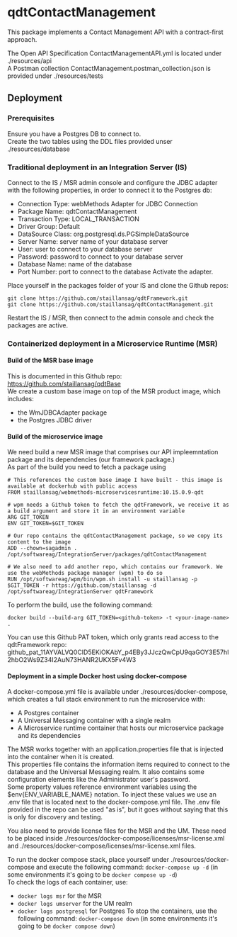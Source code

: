 # qdtContactManagement

This package implements a Contact Management API with a contract-first approach.  

The Open API Specification ContactManagementAPI.yml is located under ./resources/api  
A Postman collection ContactManagement.postman_collection.json is provided under ./resources/tests  

##  Deployment

### Prerequisites

Ensure you have a Postgres DB to connect to.  
Create the two tables using the DDL files provided unser ./resources/database 

### Traditional deployment in an Integration Server (IS)

Connect to the IS / MSR admin console and configure the JDBC adapter with the following properties, in order to connect it to the Postgres db:
-   Connection Type: webMethods Adapter for JDBC Connection
-   Package Name: qdtContactManagement
-   Transaction Type: LOCAL_TRANSACTION
-   Driver Group: Default
-   DataSource Class: org.postgresql.ds.PGSimpleDataSource
-   Server Name: server name of your database server
-   User: user to connect to your database server
-   Password: password to connect to your database server
-   Database Name: name of the database
-   Port Number: port to connect to the database
Activate the adapter.

Place yourself in the packages folder of your IS and clone the Github repos:

```
git clone https://github.com/staillansag/qdtFramework.git
git clone https://github.com/staillansag/qdtContactManagement.git
```

Restart the IS / MSR, then connect to the admin console and check the packages are active.
  

### Containerized deployment in a Microservice Runtime (MSR)

####    Build of the MSR base image

This is documented in this Github repo: https://github.com/staillansag/qdtBase  
We create a custom base image on top of the MSR product image, which includes:
-   the WmJDBCAdapter package
-   the Postgres JDBC driver


####    Build of the microservice image

We need build a new MSR image that comprises our API impleemntation package and its dependencies (our framework package.)  
As part of the build you need to fetch a package using


```
# This references the custom base image I have built - this image is available at dockerhub with public access
FROM staillansag/webmethods-microservicesruntime:10.15.0.9-qdt

# wpm needs a Github token to fetch the qdtFramework, we receive it as a build argument and store it in an environment variable
ARG GIT_TOKEN
ENV GIT_TOKEN=$GIT_TOKEN

# Our repo contains the qdtContactManagement package, so we copy its content to the image
ADD --chown=sagadmin . /opt/softwareag/IntegrationServer/packages/qdtContactManagement

# We also need to add another repo, which contains our framework. We use the webMethods package manager (wpm) to do so
RUN /opt/softwareag/wpm/bin/wpm.sh install -u staillansag -p $GIT_TOKEN -r https://github.com/staillansag -d /opt/softwareag/IntegrationServer qdtFramework
```
  
To perform the build, use the following command:
```
docker build --build-arg GIT_TOKEN=<github-token> -t <your-image-name> .
```

You can use this Github PAT token, which only grants read access to the qdtFramework repo: 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  


####    Deployment in a simple Docker host using docker-compose

A docker-compose.yml file is available under ./resources/docker-compose, which creates a full stack environment to run the microservice with:
-   A Postgres container
-   A Universal Messaging container with a single realm
-   A Microservice runtime container that hosts our microservice package and its dependencies  

The MSR works together with an application.properties file that is injected into the container when it is created.  
This properties file contains the information items required to connect to the database and the Universal Messaging realm. It also contains some configuration elements like the Administrator user's password.  
Some property values reference environment variables using the $env{ENV_VARIABLE_NAME} notation. To inject these values we use an .env file that is located next to the docker-compose.yml file. The .env file provided in the repo can be used "as is", but it goes without saying that this is only for discovery and testing.  

You also need to provide license files for the MSR and the UM. These need to be placed inside ./resources/docker-compose/licenses/msr-license.xml and ./resources/docker-compose/licenses/msr-license.xml files.

To run the docker compose stack, place yourself under ./resources/docker-compose and execute the following command: `docker-compose up -d` (in some environments it's going to be `docker compose up -d`)  
To check the logs of each container, use:
-   `docker logs msr` for the MSR
-   `docker logs umserver` for the UM realm
-   `docker logs postgresql` for Postgres
To stop the containers, use the following command: `docker-compose down` (in some environments it's going to be `docker compose down`) 
